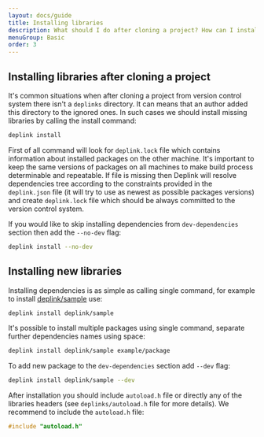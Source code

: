 ```yaml
---
layout: docs/guide
title: Installing libraries
description: What should I do after cloning a project? How can I install new library? This article contains answers for asked questions.
menuGroup: Basic
order: 3
---
```


Installing libraries after cloning a project
--------------------------------------------

It's common situations when after cloning a project from version control system there isn't a `deplinks` directory. It can means that an author added this directory to the ignored ones. In such cases we should install missing libraries by calling the install command:

```bash
deplink install
```

First of all command will look for `deplink.lock` file which contains information about installed packages on the other machine. It's important to keep the same versions of packages on all machines to make build process determinable and repeatable. If file is missing then Deplink will resolve dependencies tree according to the constraints provided in the `deplink.json` file (it will try to use as newest as possible packages versions) and create `deplink.lock` file which should be always committed to the version control system.

If you would like to skip installing dependencies from `dev-dependencies` section then add the `--no-dev` flag:

```bash
deplink install --no-dev
```

Installing new libraries
------------------------

Installing dependencies is as simple as calling single command, for example to install [deplink/sample](https://repo.deplink.org/@deplink/sample) use:

```bash
deplink install deplink/sample
```

It's possible to install multiple packages using single command, separate further dependencies names using space:

```bash
deplink install deplink/sample example/package
```

To add new package to the `dev-dependencies` section add `--dev` flag:

```bash
deplink install deplink/sample --dev
```

After installation you should include `autoload.h` file or directly any of the libraries headers (see `deplinks/autoload.h` file for more details). We recommend to include the `autoload.h` file:

```cpp
#include "autoload.h"
```

